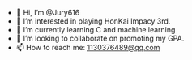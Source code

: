 - 👋 Hi, I’m @Jury616
- 👀 I’m interested in playing HonKai Impacy 3rd.
- 🌱 I’m currently learning C and machine learning 
- 💞️ I’m looking to collaborate on promoting my GPA.
- 📫 How to reach me: 1130376489@qq.com

<!---
Jury616/Jury616 is a ✨ special ✨ repository because its `README.md` (this file) appears on your GitHub profile.
You can click the Preview link to take a look at your changes.
--->
